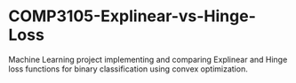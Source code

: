 # COMP3105-Explinear-vs-Hinge-Loss
Machine Learning project implementing and comparing Explinear and Hinge loss functions for binary classification using convex optimization.
